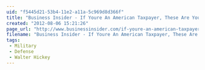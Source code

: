 ```yaml
---
uid: "f5445d21-53b4-11e2-a11a-5c969d8d366f"
title: "Business Insider - If Youre An American Taxpayer, These Are Your Recent Defense Purchases"
created: "2012-08-06 15:21:26"
page_url: "http://www.businessinsider.com/if-youre-an-american-taxpayer-get-a-load-of-your-recent-defense-purchases-2012-8"
filename: "Business Insider - If Youre An American Taxpayer, These Are Your Recent Defense Purchases.html"
tags: 
 - Military
 - Defense
 - Walter Hickey
---
```

